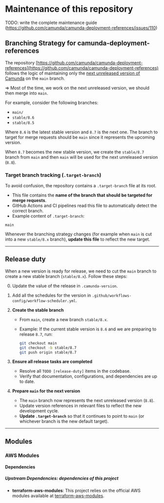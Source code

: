 # Maintenance of this repository

TODO: write the complete maintenance guide (https://github.com/camunda/camunda-deployment-references/issues/110)

## Branching Strategy for camunda-deployment-references

The repository [https://github.com/camunda/camunda-deployment-references](https://github.com/camunda/camunda-deployment-references) follows the logic of maintaining only the [next unreleased version of Camunda](https://docs.camunda.io/docs/next/reference/announcements-release-notes/overview/#announcements--release-notes) on the `main` branch.

\=> Most of the time, we work on the next unreleased version, we should then merge into `main`.

For example, consider the following branches:

* `main/`
* `stable/8.6`
* `stable/8.5`

Where `8.6` is the latest stable version and `8.7` is the next one. The branch to target for merge requests should be `main` since it represents the upcoming version.

When `8.7` becomes the new stable version, we create the `stable/8.7` branch from `main` and then `main` will be used for the next unreleased version (`8.8`).

### Target branch tracking (`.target-branch`)

To avoid confusion, the repository contains a `.target-branch` file at its root.

* This file contains the **name of the branch that should be targeted for merge requests**.
* GitHub Actions and CI pipelines read this file to automatically detect the correct branch.
* Example content of `.target-branch`:

```
main
```

Whenever the branching strategy changes (for example when `main` is cut into a new `stable/8.x` branch), **update this file** to reflect the new target.

---

## Release duty

When a new version is ready for release, we need to cut the `main` branch to create a new stable branch (`stable/8.x`). Follow these steps:


0. Update the value of the release in `.camunda-version`.

1. Add all the schedules for the version in `.github/workflows-config/workflow-scheduler.yml`.

2. **Create the stable branch**

   * From `main`, create a new branch `stable/8.x`.
   * Example: If the current stable version is `8.6` and we are preparing to release `8.7`, run:

     ```sh
     git checkout main
     git checkout -b stable/8.7
     git push origin stable/8.7
     ```

3. **Ensure all release tasks are completed**

   * Resolve all `TODO [release-duty]` items in the codebase.
   * Verify that documentation, configurations, and dependencies are up to date.

4. **Prepare `main` for the next version**

   * The `main` branch now represents the next unreleased version (`8.8`).
   * Update version references in relevant files to reflect the new development cycle.
   * **Update `.target-branch`** so that it continues to point to `main` (or whichever branch is the new default target).

---

## Modules

### AWS Modules

#### Dependencies

##### Upstream Dependencies: dependencies of this project

* **terraform-aws-modules**: This project relies on the official AWS modules available at [terraform-aws-modules](https://github.com/terraform-aws-modules).

